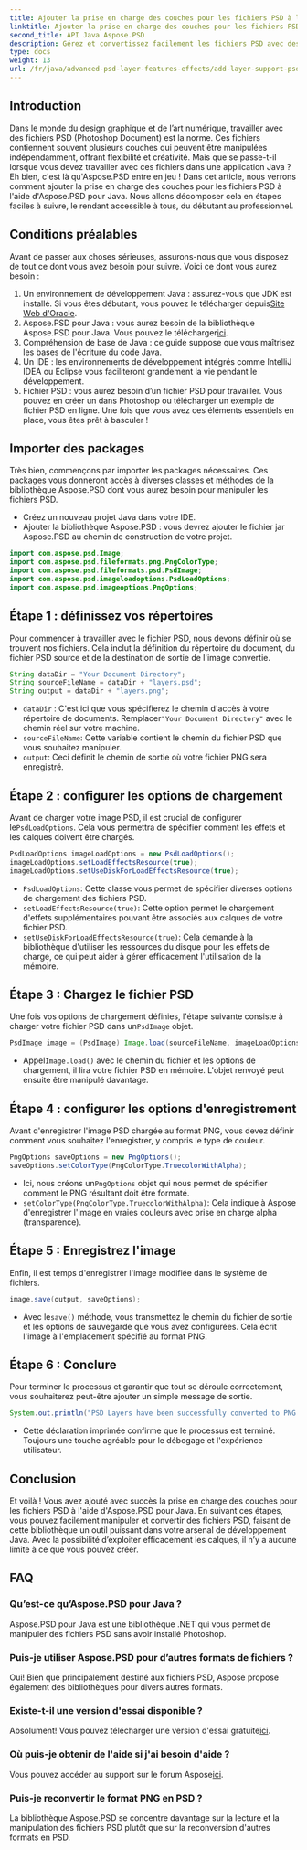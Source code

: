 ```yaml
---
title: Ajouter la prise en charge des couches pour les fichiers PSD à l'aide d'Aspose.PSD Java
linktitle: Ajouter la prise en charge des couches pour les fichiers PSD à l'aide d'Aspose.PSD Java
second_title: API Java Aspose.PSD
description: Gérez et convertissez facilement les fichiers PSD avec des calques au format PNG à l'aide d'Aspose.PSD pour Java ! Parfait pour les développeurs ayant besoin de manipulations graphiques.
type: docs
weight: 13
url: /fr/java/advanced-psd-layer-features-effects/add-layer-support-psd-files/
---
```

## Introduction
Dans le monde du design graphique et de l’art numérique, travailler avec des fichiers PSD (Photoshop Document) est la norme. Ces fichiers contiennent souvent plusieurs couches qui peuvent être manipulées indépendamment, offrant flexibilité et créativité. Mais que se passe-t-il lorsque vous devez travailler avec ces fichiers dans une application Java ? Eh bien, c'est là qu'Aspose.PSD entre en jeu ! Dans cet article, nous verrons comment ajouter la prise en charge des couches pour les fichiers PSD à l'aide d'Aspose.PSD pour Java. Nous allons décomposer cela en étapes faciles à suivre, le rendant accessible à tous, du débutant au professionnel.
## Conditions préalables
Avant de passer aux choses sérieuses, assurons-nous que vous disposez de tout ce dont vous avez besoin pour suivre. Voici ce dont vous aurez besoin :
1.  Un environnement de développement Java : assurez-vous que JDK est installé. Si vous êtes débutant, vous pouvez le télécharger depuis[Site Web d'Oracle](https://www.oracle.com/java/technologies/javase-jdk11-downloads.html).
2.  Aspose.PSD pour Java : vous aurez besoin de la bibliothèque Aspose.PSD pour Java. Vous pouvez le télécharger[ici](https://releases.aspose.com/psd/java/).
3. Compréhension de base de Java : ce guide suppose que vous maîtrisez les bases de l'écriture du code Java.
4. Un IDE : les environnements de développement intégrés comme IntelliJ IDEA ou Eclipse vous faciliteront grandement la vie pendant le développement.
5. Fichier PSD : vous aurez besoin d’un fichier PSD pour travailler. Vous pouvez en créer un dans Photoshop ou télécharger un exemple de fichier PSD en ligne.
Une fois que vous avez ces éléments essentiels en place, vous êtes prêt à basculer !
## Importer des packages
Très bien, commençons par importer les packages nécessaires. Ces packages vous donneront accès à diverses classes et méthodes de la bibliothèque Aspose.PSD dont vous aurez besoin pour manipuler les fichiers PSD.

- Créez un nouveau projet Java dans votre IDE.
- Ajouter la bibliothèque Aspose.PSD : vous devrez ajouter le fichier jar Aspose.PSD au chemin de construction de votre projet.
```java
import com.aspose.psd.Image;
import com.aspose.psd.fileformats.png.PngColorType;
import com.aspose.psd.fileformats.psd.PsdImage;
import com.aspose.psd.imageloadoptions.PsdLoadOptions;
import com.aspose.psd.imageoptions.PngOptions;
```
## Étape 1 : définissez vos répertoires
Pour commencer à travailler avec le fichier PSD, nous devons définir où se trouvent nos fichiers. Cela inclut la définition du répertoire du document, du fichier PSD source et de la destination de sortie de l'image convertie.

```java
String dataDir = "Your Document Directory";
String sourceFileName = dataDir + "layers.psd";
String output = dataDir + "layers.png";
```

- `dataDir` : C'est ici que vous spécifierez le chemin d'accès à votre répertoire de documents. Remplacer`"Your Document Directory"` avec le chemin réel sur votre machine.
- `sourceFileName`: Cette variable contient le chemin du fichier PSD que vous souhaitez manipuler.
- `output`: Ceci définit le chemin de sortie où votre fichier PNG sera enregistré.
## Étape 2 : configurer les options de chargement
 Avant de charger votre image PSD, il est crucial de configurer le`PsdLoadOptions`. Cela vous permettra de spécifier comment les effets et les calques doivent être chargés.

```java
PsdLoadOptions imageLoadOptions = new PsdLoadOptions();
imageLoadOptions.setLoadEffectsResource(true);
imageLoadOptions.setUseDiskForLoadEffectsResource(true);
```

- `PsdLoadOptions`: Cette classe vous permet de spécifier diverses options de chargement des fichiers PSD.
- `setLoadEffectsResource(true)`: Cette option permet le chargement d'effets supplémentaires pouvant être associés aux calques de votre fichier PSD.
- `setUseDiskForLoadEffectsResource(true)`: Cela demande à la bibliothèque d'utiliser les ressources du disque pour les effets de charge, ce qui peut aider à gérer efficacement l'utilisation de la mémoire.
## Étape 3 : Chargez le fichier PSD
 Une fois vos options de chargement définies, l'étape suivante consiste à charger votre fichier PSD dans un`PsdImage` objet.

```java
PsdImage image = (PsdImage) Image.load(sourceFileName, imageLoadOptions);
```

-  Appel`Image.load()` avec le chemin du fichier et les options de chargement, il lira votre fichier PSD en mémoire. L'objet renvoyé peut ensuite être manipulé davantage.
## Étape 4 : configurer les options d'enregistrement
Avant d'enregistrer l'image PSD chargée au format PNG, vous devez définir comment vous souhaitez l'enregistrer, y compris le type de couleur.

```java
PngOptions saveOptions = new PngOptions();
saveOptions.setColorType(PngColorType.TruecolorWithAlpha);
```

-  Ici, nous créons un`PngOptions` objet qui nous permet de spécifier comment le PNG résultant doit être formaté.
- `setColorType(PngColorType.TruecolorWithAlpha)`: Cela indique à Aspose d'enregistrer l'image en vraies couleurs avec prise en charge alpha (transparence).
## Étape 5 : Enregistrez l'image
Enfin, il est temps d'enregistrer l'image modifiée dans le système de fichiers.

```java
image.save(output, saveOptions);
```

-  Avec le`save()` méthode, vous transmettez le chemin du fichier de sortie et les options de sauvegarde que vous avez configurées. Cela écrit l'image à l'emplacement spécifié au format PNG.
## Étape 6 : Conclure
Pour terminer le processus et garantir que tout se déroule correctement, vous souhaiterez peut-être ajouter un simple message de sortie.

```java
System.out.println("PSD Layers have been successfully converted to PNG!");
```

- Cette déclaration imprimée confirme que le processus est terminé. Toujours une touche agréable pour le débogage et l'expérience utilisateur.
## Conclusion
Et voilà ! Vous avez ajouté avec succès la prise en charge des couches pour les fichiers PSD à l'aide d'Aspose.PSD pour Java. En suivant ces étapes, vous pouvez facilement manipuler et convertir des fichiers PSD, faisant de cette bibliothèque un outil puissant dans votre arsenal de développement Java.
Avec la possibilité d’exploiter efficacement les calques, il n’y a aucune limite à ce que vous pouvez créer.
## FAQ
### Qu’est-ce qu’Aspose.PSD pour Java ?
Aspose.PSD pour Java est une bibliothèque .NET qui vous permet de manipuler des fichiers PSD sans avoir installé Photoshop.
### Puis-je utiliser Aspose.PSD pour d’autres formats de fichiers ?
Oui! Bien que principalement destiné aux fichiers PSD, Aspose propose également des bibliothèques pour divers autres formats.
### Existe-t-il une version d'essai disponible ?
 Absolument! Vous pouvez télécharger une version d'essai gratuite[ici](https://releases.aspose.com/).
### Où puis-je obtenir de l'aide si j'ai besoin d'aide ?
 Vous pouvez accéder au support sur le forum Aspose[ici](https://forum.aspose.com/c/psd/34).
### Puis-je reconvertir le format PNG en PSD ?
La bibliothèque Aspose.PSD se concentre davantage sur la lecture et la manipulation des fichiers PSD plutôt que sur la reconversion d'autres formats en PSD.